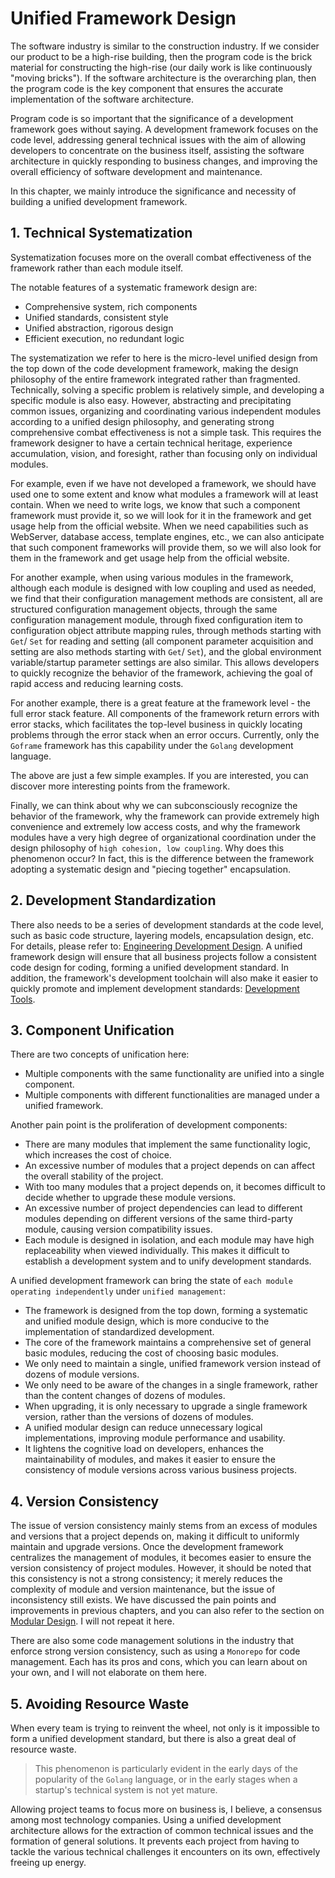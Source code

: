 # Unified Framework Design

The software industry is similar to the construction industry. If we consider our product to be a high-rise building, then the program code is the brick material for constructing the high-rise (our daily work is like continuously "moving bricks"). If the software architecture is the overarching plan, then the program code is the key component that ensures the accurate implementation of the software architecture.

Program code is so important that the significance of a development framework goes without saying. A development framework focuses on the code level, addressing general technical issues with the aim of allowing developers to concentrate on the business itself, assisting the software architecture in quickly responding to business changes, and improving the overall efficiency of software development and maintenance.

In this chapter, we mainly introduce the significance and necessity of building a unified development framework.

## 1. Technical Systematization

Systematization focuses more on the overall combat effectiveness of the framework rather than each module itself.

The notable features of a systematic framework design are:

- Comprehensive system, rich components
- Unified standards, consistent style
- Unified abstraction, rigorous design
- Efficient execution, no redundant logic

The systematization we refer to here is the micro-level unified design from the top down of the code development framework, making the design philosophy of the entire framework integrated rather than fragmented. Technically, solving a specific problem is relatively simple, and developing a specific module is also easy. However, abstracting and precipitating common issues, organizing and coordinating various independent modules according to a unified design philosophy, and generating strong comprehensive combat effectiveness is not a simple task. This requires the framework designer to have a certain technical heritage, experience accumulation, vision, and foresight, rather than focusing only on individual modules.

For example, even if we have not developed a framework, we should have used one to some extent and know what modules a framework will at least contain. When we need to write logs, we know that such a component framework must provide it, so we will look for it in the framework and get usage help from the official website. When we need capabilities such as WebServer, database access, template engines, etc., we can also anticipate that such component frameworks will provide them, so we will also look for them in the framework and get usage help from the official website.

For another example, when using various modules in the framework, although each module is designed with low coupling and used as needed, we find that their configuration management methods are consistent, all are structured configuration management objects, through the same configuration management module, through fixed configuration item to configuration object attribute mapping rules, through methods starting with `Get`/ `Set` for reading and setting (all component parameter acquisition and setting are also methods starting with `Get`/ `Set`), and the global environment variable/startup parameter settings are also similar. This allows developers to quickly recognize the behavior of the framework, achieving the goal of rapid access and reducing learning costs.

For another example, there is a great feature at the framework level - the full error stack feature. All components of the framework return errors with error stacks, which facilitates the top-level business in quickly locating problems through the error stack when an error occurs. Currently, only the `Goframe` framework has this capability under the `Golang` development language.

The above are just a few simple examples. If you are interested, you can discover more interesting points from the framework.

Finally, we can think about why we can subconsciously recognize the behavior of the framework, why the framework can provide extremely high convenience and extremely low access costs, and why the framework modules have a very high degree of organizational coordination under the design philosophy of `high cohesion, low coupling`. Why does this phenomenon occur? In fact, this is the difference between the framework adopting a systematic design and "piecing together" encapsulation.

## 2. Development Standardization

There also needs to be a series of development standards at the code level, such as basic code structure, layering models, encapsulation design, etc. For details, please refer to: [Engineering Development Design](https://temperory.net). A unified framework design will ensure that all business projects follow a consistent code design for coding, forming a unified development standard. In addition, the framework's development toolchain will also make it easier to quickly promote and implement development standards: [Development Tools](https://temperory.net).

## 3. Component Unification

There are two concepts of unification here:

- Multiple components with the same functionality are unified into a single component.
- Multiple components with different functionalities are managed under a unified framework.

Another pain point is the proliferation of development components:

- There are many modules that implement the same functionality logic, which increases the cost of choice.
- An excessive number of modules that a project depends on can affect the overall stability of the project.
- With too many modules that a project depends on, it becomes difficult to decide whether to upgrade these module versions.
- An excessive number of project dependencies can lead to different modules depending on different versions of the same third-party module, causing version compatibility issues.
- Each module is designed in isolation, and each module may have high replaceability when viewed individually. This makes it difficult to establish a development system and to unify development standards.

A unified development framework can bring the state of `each module operating independently` under `unified management`:

- The framework is designed from the top down, forming a systematic and unified module design, which is more conducive to the implementation of standardized development.
- The core of the framework maintains a comprehensive set of general basic modules, reducing the cost of choosing basic modules.
- We only need to maintain a single, unified framework version instead of dozens of module versions.
- We only need to be aware of the changes in a single framework, rather than the content changes of dozens of modules.
- When upgrading, it is only necessary to upgrade a single framework version, rather than the versions of dozens of modules.
- A unified modular design can reduce unnecessary logical implementations, improving module performance and usability.
- It lightens the cognitive load on developers, enhances the maintainability of modules, and makes it easier to ensure the consistency of module versions across various business projects.

## 4. Version Consistency

The issue of version consistency mainly stems from an excess of modules and versions that a project depends on, making it difficult to uniformly maintain and upgrade versions. Once the development framework centralizes the management of modules, it becomes easier to ensure the version consistency of project modules. However, it should be noted that this consistency is not a strong consistency; it merely reduces the complexity of module and version maintenance, but the issue of inconsistency still exists. We have discussed the pain points and improvements in previous chapters, and you can also refer to the section on [Modular Design](https://temperory.net). I will not repeat it here.

There are also some code management solutions in the industry that enforce strong version consistency, such as using a `Monorepo` for code management. Each has its pros and cons, which you can learn about on your own, and I will not elaborate on them here.

## 5. Avoiding Resource Waste

When every team is trying to reinvent the wheel, not only is it impossible to form a unified development standard, but there is also a great deal of resource waste.

> This phenomenon is particularly evident in the early days of the popularity of the `Golang` language, or in the early stages when a startup's technical system is not yet mature.

Allowing project teams to focus more on business is, I believe, a consensus among most technology companies. Using a unified development architecture allows for the extraction of common technical issues and the formation of general solutions. It prevents each project from having to tackle the various technical challenges it encounters on its own, effectively freeing up energy.
